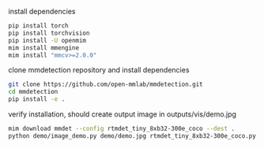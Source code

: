 install dependencies


```bash
pip install torch
pip install torchvision
pip install -U openmim
mim install mmengine
mim install "mmcv>=2.0.0"
```

clone mmdetection repository and install dependencies
```bash
git clone https://github.com/open-mmlab/mmdetection.git
cd mmdetection
pip install -e .
```

verify installation, should create output image in outputs/vis/demo.jpg
```bash
mim download mmdet --config rtmdet_tiny_8xb32-300e_coco --dest .
python demo/image_demo.py demo/demo.jpg rtmdet_tiny_8xb32-300e_coco.py --weights rtmdet_tiny_8xb32-300e_coco_20220902_112414-78e30dcc.pth --device cpu
```